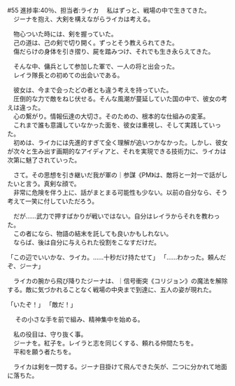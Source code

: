 #55 進捗率:40％、担当者:ライカ
　私はずっと、戦場の中で生きてきた。  
　ジーナを抱え、大剣を構えながらライカは考える。

　物心ついた時には、剣を握っていた。  
　己の道は、己の剣で切り開く。ずっとそう教えられてきた。  
　傷だらけの身体を引き摺り、屍を踏みつけ、それでも生き永らえてきた。

　そんな中、傭兵として参加した軍で、一人の将と出会った。  
　レイラ隊長との初めての出会いである。

　彼女は、今まで会ったどの者とも違う考えを持っていた。  
　圧倒的な力で敵をねじ伏せる。そんな風潮が蔓延していた国の中で、彼女の考えは違った。  
　心の繋がり。情報伝達の大切さ。そのための、根本的な仕組みの変革。  
　これまで誰も意識していなかった面を、彼女は重視し、そして実践していった。  
　初めは、ライカには先進的すぎて全く理解が追いつかなかった。しかし、彼女が次々と生み出す画期的なアイディアと、それを実現できる技術力に、ライカは次第に魅了されていった。

　さて。その思想を引き継いだ我が軍の｜参謀《PM》は、敵将と一対一で話がしたいと言う。真剣な顔で。  
　非常に危険を伴う上に、話がまとまる可能性も少ない。以前の自分なら、そう考えて一笑に付していただろう。

　だが……武力で押すばかりが戦いではない。自分はレイラからそれを教わった。  
　この者になら、物語の結末を託しても良いかもしれない。  
　ならば、後は自分に与えられた役割をこなすだけだ。



「この辺でいいかな、ライカ。……十秒だけ持たせて」
「……わかった。頼んだぞ、ジーナ」

　ライカの腕から飛び降りたジーナは、｜信号衝突《コリジョン》の魔法を解除する。敵に気づかれることなく戦場の中央まで到達に、五人の姿が現れた。

「いたぞ！」
「敵だ！」

　
その小さな手を前で組み、精神集中を始める。

　私の役目は、守り抜く事。  
　ジーナを。紅子を。レイラと志を同じくする、頼れる仲間たちを。  
　平和を願う者たちを。

　ライカは剣を一閃する。ジーナ目掛けて飛んできた矢が、二つに分かれて地面に落ちた。
